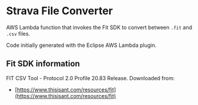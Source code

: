 # Strava File Converter

AWS Lambda function that invokes the Fit SDK to convert between `.fit` and `.csv` files.

Code initially generated with the Eclipse AWS Lambda plugin.

## Fit SDK information

FIT CSV Tool - Protocol 2.0 Profile 20.83 Release. Downloaded from:

* [https://www.thisisant.com/resources/fit](https://www.thisisant.com/resources/fit)